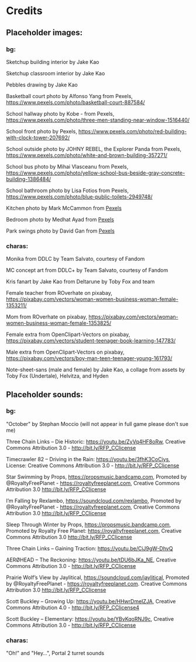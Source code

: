 # Credits

## Placeholder images:

### bg:

Sketchup building interior by Jake Kao

Sketchup classroom interior by Jake Kao

Pebbles drawing by Jake Kao

Basketball court photo by Alfonso Yang from Pexels, https://www.pexels.com/photo/basketball-court-887584/

School hallway photo by Kobe - from Pexels, https://www.pexels.com/photo/three-men-standing-near-window-1516440/

School front photo by Pexels, https://www.pexels.com/photo/red-building-with-clock-tower-207692/

School outside photo by JOHNY REBEL, the Explorer Panda from Pexels, https://www.pexels.com/photo/white-and-brown-building-357271/

School bus photo by Mihai Vlasceanu from Pexels, https://www.pexels.com/photo/yellow-school-bus-beside-gray-concrete-building-1386484/

School bathroom photo by Lisa Fotios from Pexels, https://www.pexels.com/photo/blue-public-toilets-2949748/

Kitchen photo by Mark McCammon from [Pexels](https://www.pexels.com/photo/kitchen-and-dining-area-1080721/)

Bedroom photo by Medhat Ayad from [Pexels](https://www.pexels.com/photo/white-and-black-desk-beside-bed-and-window-439227/)

Park swings photo by David Gan from [Pexels](https://www.pexels.com/photo/sea-landscape-sunny-beach-10974605/)

### charas:

Monika from DDLC by Team Salvato, courtesy of Fandom

MC concept art from DDLC+ by Team Salvato, courtesy of Fandom

Kris fanart by Jake Kao from Deltarune by Toby Fox and team

Female teacher from ROverhate on pixabay, https://pixabay.com/vectors/woman-women-business-woman-female-1353211/

Mom from ROverhate on pixabay, https://pixabay.com/vectors/woman-women-business-woman-female-1353825/

Female extra from OpenClipart-Vectors on pixabay, https://pixabay.com/vectors/student-teenager-book-learning-147783/

Male extra from OpenClipart-Vectors on pixabay, https://pixabay.com/vectors/boy-man-teen-teenager-young-161793/

Note-sheet-sans (male and female) by Jake Kao, a collage from assets by Toby Fox (Undertale), Helvitza, and Hyden

## Placeholder sounds:

### bg:

"October" by Stephan Moccio (will not appear in full game please don't sue me)

Three Chain Links – Die Historic: https://youtu.be/ZyVq4HF8oRw, Creative Commons Attribution 3.0 - http://bit.ly/RFP_CClicense

Timecrawler 82 – Driving in the Rain: https://youtu.be/3fhK3CoCiys, License: Creative Commons Attribution 3.0 - http://bit.ly/RFP_CClicense

Star Swimming by Props, https://propsmusic.bandcamp.com, Promoted by @RoyaltyFreePlanet - https://royaltyfreeplanet.com, Creative Commons Attribution 3.0 http://bit.ly/RFP_CClicense

I’m Falling by Rexlambo, https://soundcloud.com/rexlambo, Promoted by @RoyaltyFreePlanet - https://royaltyfreeplanet.com, Creative Commons Attribution 3.0 http://bit.ly/RFP_CClicense

Sleep Through Winter by Props, https://propsmusic.bandcamp.com, Promoted by Royalty Free Planet: https://royaltyfreeplanet.com, Creative Commons Attribution 3.0 http://bit.ly/RFP_CClicense

Three Chain Links – Gaining Traction: https://youtu.be/CiJ9gW-DhvQ

AERØHEAD – The Reckoning: https://youtu.be/tDU6bJKa_NE, Creative Commons Attribution 3.0 - http://bit.ly/RFP_CClicense

Prairie Wolf’s View by Jaylitical, https://soundcloud.com/jaylitical, Promoted by @RoyaltyFreePlanet - https://royaltyfreeplanet.com. Creative Commons Attribution 3.0 http://bit.ly/RFP_CClicense

Scott Buckley – Growing Up: https://youtu.be/HHwrDmeIZJA, Creative Commons Attribution 4.0 - http://bit.ly/RFP_CClicense4

Scott Buckley – Elementary: https://youtu.be/YBvKqoRNJ9c, Creative Commons Attribution 3.0 - http://bit.ly/RFP_CClicense

### charas:

"Oh!" and "Hey…", Portal 2 turret sounds
